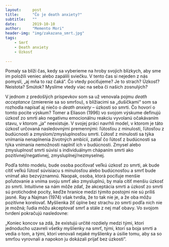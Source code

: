 ```yaml
---
layout:     post
title:      "Čo je death anxiety?"
subtitle:   ""
date:       2019-10-10
author:     "Memento Mori"
header-img: "img/zakazana_smrt.jpg"
tags:
    - Smrť
    - Death anxiety
    - Úzkosť
    
---
```


Pomaly sa blíži čas, kedy sa vyberieme na hroby svojich blízkych, aby sme im položili veniec alebo zapálili sviečku. V tento čas si nejeden z nás pomyslí, „aj mňa to raz čaká“. Čo vtedy pociťujeme? Je to strach? Úzkosť? Neistota? Smútok? Myslíme vtedy viac na seba či našich zosnulých? 

V jednom z predošlých príspevkov som sa už venovala pojmu <em>death acceptance</em> (zmierenie sa so smrťou), s blížiacimi sa „dušičkami“ som sa rozhodla napísať aj niečo o <em>death anxiety</em> – úzkosti so smrti. Čo hovorí o tomto pocite výskum? Tomer a Eliason (1996) vo svojom výskume definujú úzkosť zo smrti ako negatívnu emocionálnu reakciu vyvolanú očakávaním stavu, v ktorom „ja“ neexistuje. V svojej práci navrhli model, v ktorom je táto úzkosť určovaná nasledovnými premennými: ľútosťou z minulosti, ľútosťou z budúcnosti a zmyslom/zmysluplnosťou smrti. Ľútosť z minulosti sa týka vnímania nenaplnenia životných ambícií, zatiaľ čo ľútosť z budúcnosti sa týka vnímania nemožnosti naplniť ich v budúcnosti. Zmysel alebo zmysluplnosť smrti súvisí s individuálnym chápaním smrti ako pozitívnej/negatívnej, zmysluplnej/nezmyselnej.

Podľa tohto modelu, bude osoba pociťovať veľkú úzkosť zo smrti, ak bude cítiť veľkú ľútosť súvisiacu s minulosťou alebo budúcnosťou a smrť bude vnímať ako bezvýznamnú. Naopak, osoba, ktorá pociťuje menšie poľutovanie a vníma svoju smrť ako zmysluplnú, by mala cítiť menšiu úzkosť zo smrti. Intuitívne sa nám môže zdať, že akceptácia smrti a úzkosť zo smrti sú protichodné pocity, keďže hranice medzi týmito postojmi nie sú príliš jasné. Ray a Najman (1974) však tvrdia, že to tak nie je, a že oba môžu pozitívne korelovať. Myšlienka žiť úplne bez strachu zo smrti podľa nich nie je možná; ľudia môžu akceptovať smrť a stále z nej mať obavy. Vo svojom tvrdení pokračujú nasledovne:

„Koniec koncov sa zdá, že existujú určité rozdiely medzi tými, ktorí jednoducho uzavreli všetky myšlienky na smrť, tými, ktorí sa boja smrti a vedia o tom, a tými, ktorí venovali nejaké myšlienky a úsilie tomu, aby sa so smrťou vyrovnali a napokon ju dokázali prijať bez úzkosti“.









